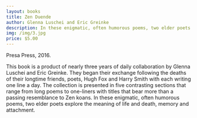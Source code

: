 ```yaml
---
layout: books
title: Zen Duende
author: Glenna Luschei and Eric Greinke
description: In these enigmatic, often humorous poems, two elder poets explore the meaning of life and death, memory and attachment.
img: /img/3.jpg
price: $5.00
---
```

Presa Press, 2016.

This book is a product of nearly three years of daily collaboration by Glenna Luschei and Eric Greinke. They began their exchange following the deaths of their longtime friends, poets, Hugh Fox and Harry Smith with each writing one line a day. The collection is presented in five contrasting sections that range from long poems to one-liners with titles that bear more than a passing resemblance to Zen koans. In these enigmatic, often humorous poems, two elder poets explore the meaning of life and death, memory and attachment.